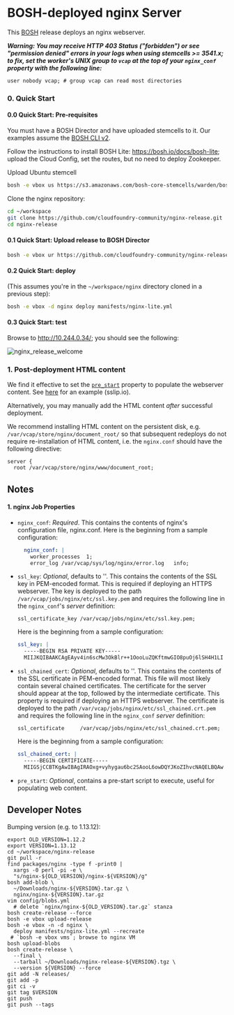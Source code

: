 # BOSH-deployed nginx Server

This [BOSH](https://bosh.io/) release deploys an nginx webserver.

***Warning: You may receive HTTP 403 Status ("forbidden") or see  "permission
denied" errors in your logs when using stemcells >= 3541.x; to fix, set the
worker's UNIX group to `vcap` at the top of your `nginx_conf` property with the
following line:***

```
user nobody vcap; # group vcap can read most directories
```

### 0. Quick Start

#### 0.0 Quick Start: Pre-requisites

You must have a BOSH Director and have uploaded stemcells to it. Our examples assume the [BOSH CLI v2](https://github.com/cloudfoundry/bosh-cli).

Follow the instructions to install BOSH Lite: <https://bosh.io/docs/bosh-lite>;
upload the Cloud Config, set the routes, but no need to deploy Zookeeper.

Upload Ubuntu stemcell

```bash
bosh -e vbox us https://s3.amazonaws.com/bosh-core-stemcells/warden/bosh-stemcell-3468-warden-boshlite-ubuntu-trusty-go_agent.tgz
```

Clone the nginx repository:

```bash
cd ~/workspace
git clone https://github.com/cloudfoundry-community/nginx-release.git
cd nginx-release
```

#### 0.1 Quick Start: Upload release to BOSH Director

```bash
bosh -e vbox ur https://github.com/cloudfoundry-community/nginx-release/releases/download/v1.13.12/nginx-release-1.13.12.tgz
```

#### 0.2 Quick Start: deploy

(This assumes you're in the `~/workspace/nginx` directory cloned in a previous step):

```bash
bosh -e vbox -d nginx deploy manifests/nginx-lite.yml
```

#### 0.3 Quick Start: test

Browse to <http://10.244.0.34/>; you should see the following:

![nginx_release_welcome](https://user-images.githubusercontent.com/1020675/27837760-14599acc-609b-11e7-8e1a-eb4d305be2b7.png)

### 1. Post-deployment HTML content

We find it effective to set the
[`pre_start`]((https://bosh.io/docs/pre-start.html)) property to populate the
webserver content. See
[here](https://github.com/cunnie/deployments/blob/d47af699bf11c4b168abfb9d5119ecc6dfddc06f/etc/nginx.yml#L53-L67)
for an example (sslip.io).

Alternatively, you may manually add the HTML content *after* successful deployment.

We recommend installing HTML content on the persistent disk, e.g.
`/var/vcap/store/nginx/document_root/` so that subsequent redeploys
do not require re-installation of HTML content, i.e. the
`nginx.conf` should have the following directive:

```
server {
  root /var/vcap/store/nginx/www/document_root;
```

## Notes

#### 1. nginx Job Properties

* `nginx_conf`: *Required*. This contains the contents of nginx's configuration
  file, nginx.conf. Here is the beginning from a sample configuration:
  ```yaml
    nginx_conf: |
      worker_processes  1;
      error_log /var/vcap/sys/log/nginx/error.log   info;
  ```

* `ssl_key`: *Optional*, defaults to ''. This contains the contents of the
  SSL key in PEM-encoded format. This is required if deploying an HTTPS webserver.
  The key is deployed to the path `/var/vcap/jobs/nginx/etc/ssl.key.pem` and
  requires the following line in the `nginx_conf`'s *server* definition:

  ```
  ssl_certificate_key /var/vcap/jobs/nginx/etc/ssl.key.pem;
  ```

  Here is the beginning from a sample configuration:

  ```yaml
  ssl_key: |
    -----BEGIN RSA PRIVATE KEY-----
    MIIJKQIBAAKCAgEAyv4in6scMw3OkBlr++1OooLuZQKftmwGIO8puOj6lSH4H1LI
  ```

* `ssl_chained_cert`: *Optional*, defaults to ''. This contains the contents of the
  SSL certificate in PEM-encoded format. This file will most likely contain
  several chained certificates.  The certificate for the server should appear
  at the top, followed by the intermediate certificate.  This property is
  required if deploying an HTTPS webserver.  The certificate is deployed to the
  path `/var/vcap/jobs/nginx/etc/ssl_chained.crt.pem` and requires the
  following line in the `nginx_conf` *server* definition:

  ```
  ssl_certificate     /var/vcap/jobs/nginx/etc/ssl_chained.crt.pem;
  ```

  Here is the beginning from a sample configuration:

  ```yaml
  ssl_chained_cert: |
    -----BEGIN CERTIFICATE-----
    MIIGSjCCBTKgAwIBAgIRAOxg+vyhygau6bc2SAooL6owDQYJKoZIhvcNAQELBQAw
  ```

* `pre_start`: *Optional*, contains a pre-start script to execute,
useful for populating web content.

## Developer Notes

Bumping version (e.g. to 1.13.12):

```
export OLD_VERSION=1.12.2
export VERSION=1.13.12
cd ~/workspace/nginx-release
git pull -r
find packages/nginx -type f -print0 |
  xargs -0 perl -pi -e \
  "s/nginx-${OLD_VERSION}/nginx-${VERSION}/g"
bosh add-blob \
  ~/Downloads/nginx-${VERSION}.tar.gz \
  nginx/nginx-${VERSION}.tar.gz
vim config/blobs.yml
  # delete `nginx/nginx-${OLD_VERSION}.tar.gz` stanza
bosh create-release --force
bosh -e vbox upload-release
bosh -e vbox -n -d nginx \
  deploy manifests/nginx-lite.yml --recreate
 # `bosh -e vbox vms`; browse to nginx VM
bosh upload-blobs
bosh create-release \
  --final \
  --tarball ~/Downloads/nginx-release-${VERSION}.tgz \
  --version ${VERSION} --force
git add -N releases/
git add -p
git ci -v
git tag $VERSION
git push
git push --tags
```
